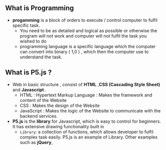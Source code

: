 ## What is Programming
- **progamming** is a block of orders to execute / control computer to fulfil specific task.
	- You need to be as detailed and logical as possible or otherwise the program will not work and computer will not fulfil the task you wished to do
	- programming language is a specific language which the computer can convert into binary ( 1,0 ) , which then the computer use to understand the task.
## What is P5.js ?
- Web in basic structure , consist of **HTML** ,**CSS (Cascading Style Sheet)** and **Javascript** .  
	- HTML : Hypertext Markup Language : Makes the framework and content of the Website
	- CSS : Makes  the design of the Website
	- JavaScript : Makes the logic of the Website to communicate with the backend services. 
- **P5.js** is the **library** for Javascript, which is easy to control for beginners. It has extensive drawing functionality built in
	- `Library`: a collection of functions, which allows developer to fulfil complex task easily. P5.js is an example of Library. Other examples such as **jQuery**, 